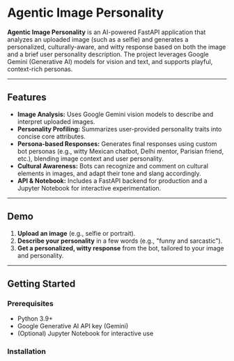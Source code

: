 
# Agentic Image Personality

**Agentic Image Personality** is an AI-powered FastAPI application that analyzes an uploaded image (such as a selfie) and generates a personalized, culturally-aware, and witty response based on both the image and a brief user personality description. The project leverages Google Gemini (Generative AI) models for vision and text, and supports playful, context-rich personas.

---

## Features

- **Image Analysis:** Uses Google Gemini vision models to describe and interpret uploaded images.
- **Personality Profiling:** Summarizes user-provided personality traits into concise core attributes.
- **Persona-based Responses:** Generates final responses using custom bot personas (e.g., witty Mexican chatbot, Delhi mentor, Parisian friend, etc.), blending image context and user personality.
- **Cultural Awareness:** Bots can recognize and comment on cultural elements in images, and adapt their tone and slang accordingly.
- **API & Notebook:** Includes a FastAPI backend for production and a Jupyter Notebook for interactive experimentation.

---

## Demo

1. **Upload an image** (e.g., selfie or portrait).
2. **Describe your personality** in a few words (e.g., "funny and sarcastic").
3. **Get a personalized, witty response** from the bot, tailored to your image and personality.

---

## Getting Started

### Prerequisites

- Python 3.9+
- Google Generative AI API key (Gemini)
- (Optional) Jupyter Notebook for interactive use

### Installation
